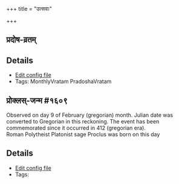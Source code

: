 +++
title = "उत्सवाः"

+++
## प्रदोष-व्रतम्



## Details
- [Edit config file](https://github.com/sanskrit-coders/adyatithi/tree/master/time_focus/monthly/pradoSha/description_only/pradOSa-vratam.toml)
- Tags: MonthlyVratam PradoshaVratam


## प्रोक्लस्-जन्म #१६०९

Observed on day 9 of February (gregorian) month. Julian date was converted to Gregorian in this reckoning. The event has been commemorated since it occurred in 412 (gregorian era).  
Roman Polytheist Platonist sage Proclus was born on this day

## Details
- [Edit config file](https://github.com/sanskrit-coders/adyatithi/tree/master/mahApuruSha/general/gregorian/day/02/09/proklas-janma.toml)
- Tags: 

